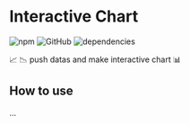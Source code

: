 # Interactive Chart

![npm](https://img.shields.io/npm/v/interactive-chart)
![GitHub](https://img.shields.io/github/license/taenykim/interactive-chart)
![dependencies](https://img.shields.io/badge/dependencies-none-brightengreen)

📈 📉 push datas and make interactive chart 📊

## How to use

...
